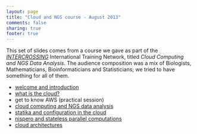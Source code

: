 ```yaml
---
layout: page
title: "Cloud and NGS course - August 2013"
comments: false
sharing: true
footer: true
---
```

This set of slides comes from a course we gave as part of the [_INTERCROSSING_](/intercrossing) International Training Network, titled _Cloud Computing and NGS Data Analysis_. The audience composition was a mix of Biologists, Mathematicians, Bioinformaticians and Statisticians; we tried to have something for all of them.

- [welcome and introduction](welcome-and-introduction)
- [what is the cloud?](what-is-the-cloud)
- get to know AWS (practical session)
- [cloud computing and NGS data analysis](cloud-ngs-data-analysis)
- [statika and configuration in the cloud](conf-cloud-statika-intro)
- [nispero and stateless parallel computations](parallel-stateless-nispero-intro)
- [cloud architectures](cloud-architectures-intro)
